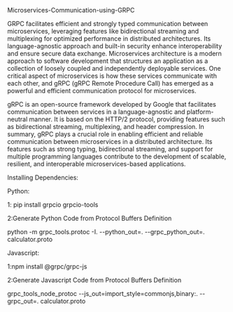 Microservices-Communication-using-GRPC

GRPC facilitates efficient and strongly typed communication between microservices, leveraging features like bidirectional streaming and multiplexing for optimized performance in distributed architectures. Its language-agnostic approach and built-in security enhance interoperability and ensure secure data exchange. Microservices architecture is a modern approach to software development that structures an application as a collection of loosely coupled and independently deployable services. One critical aspect of microservices is how these services communicate with each other, and gRPC (gRPC Remote Procedure Call) has emerged as a powerful and efficient communication protocol for microservices.

gRPC is an open-source framework developed by Google that facilitates communication between services in a language-agnostic and platform-neutral manner. It is based on the HTTP/2 protocol, providing features such as bidirectional streaming, multiplexing, and header compression.
In summary, gRPC plays a crucial role in enabling efficient and reliable communication between microservices in a distributed architecture. Its features such as strong typing, bidirectional streaming, and support for multiple programming languages contribute to the development of scalable, resilient, and interoperable microservices-based applications.

Installing Dependencies:

Python:

1: pip install grpcio grpcio-tools

2:Generate Python Code from Protocol Buffers Definition 

python -m grpc_tools.protoc -I. --python_out=. --grpc_python_out=. calculator.proto

Javascript:

1:npm install @grpc/grpc-js 

2:Generate Javascript Code from Protocol Buffers Definition 

grpc_tools_node_protoc --js_out=import_style=commonjs,binary:. --grpc_out=. calculator.proto

